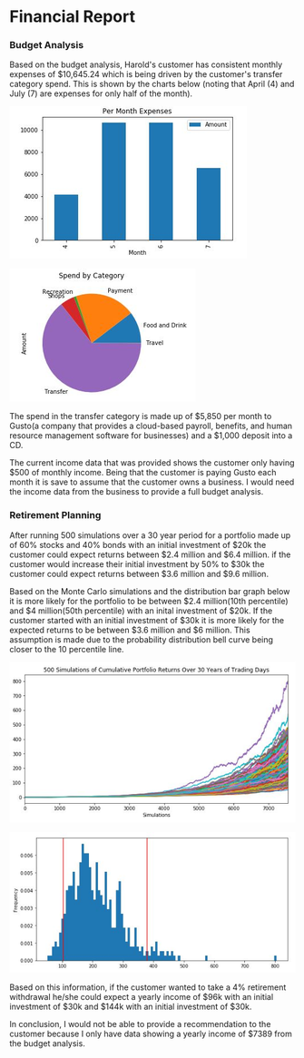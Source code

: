 # Financial Report

### Budget Analysis
Based on the budget analysis, Harold's customer has consistent monthly expenses of $10,645.24 which is being driven by the customer's transfer category spend. This is shown by the charts below (noting that April (4) and July (7) are expenses for only half of the month).

![Expenses per month](../Images/per_month_expenses.jpg)  

![spend_by category](../Images/Spend_by_Category.jpg)

The spend in the transfer category is made up of $5,850 per month to Gusto(a company that provides a cloud-based payroll, benefits, and human resource management software for businesses) and a $1,000 deposit into a CD.

The current income data that was provided shows the customer only having $500 of monthly income. Being that the customer is paying Gusto each month it is save to assume that the customer owns a business.  I would need the income data from the business to provide a full budget analysis.

### Retirement Planning
After running 500 simulations over a 30 year period for a portfolio made up of 60% stocks and 40% bonds with an initial investment of $20k the customer could expect returns between $2.4 million and $6.4 million. if the customer would increase their initial investment by 50% to $30k the customer could expect returns between $3.6 million and $9.6 million.

Based on the Monte Carlo simulations and the distribution bar graph below it is more likely for the portfolio to be between $2.4 million(10th percentile) and $4 million(50th percentile) with an inital investment of $20k.  If the customer started with an initial investment of $30k it is more likely for the expected returns to be between $3.6 million and $6 million.  This assumption is made due to the probability distribution bell curve being closer to the 10 percentile line.

![Monte Carlo Simulation](../Images/monte_carlo_sim.jpg)  

![probability distribution](../Images/probability_distribution.jpg)

Based on this information, if the customer wanted to take a 4% retirement withdrawal he/she could expect a yearly income of $96k with an initial investment of $30k and $144k with an initial investment of $30k.

In conclusion, I would not be able to provide a recommendation to the customer because I only have data showing a yearly income of $7389 from the budget analysis.
